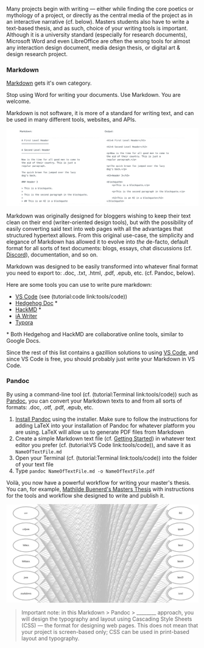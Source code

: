 Many projects begin with writing — either while finding the core poetics or mythology of a project, or directly as the central media of the project as in an interactive narrative (cf. below). Masters students also have to write a text-based thesis, and as such, choice of your writing tools is important. Although it is a university standard (especially for research documents), Microsoft Word and even LibreOffice are often the wrong tools for almost any interaction design document, media design thesis, or digital art & design research project.

### Markdown
[Markdown](https://fr.wikipedia.org/wiki/Markdown) gets it's own category.

Stop using Word for writing your documents. Use Markdown. You are welcome.

Markdown is not software, it is more of a standard for writing text, and can be used in many different tools, websites, and APIs.

![Markdown screenshot](markdown.png)

Markdown was originally designed for bloggers wishing to keep their text clean on their end (writer-oriented design tools), but with the possibility of easily converting said text into web pages with all the advantages that structured hypertext allows. From this original use-case, the simplicity and elegance of Markdown has allowed it to evolve into *the* de-facto, default format for all sorts of text documents: blogs, essays, chat discussions (cf. [Discord](https://support.discord.com/hc/en-us/articles/210298617-Markdown-Text-101-Chat-Formatting-Bold-Italic-Underline-)), documentation, and so on.

Markdown was designed to be easily transformed into whatever final format you need to export to: .doc, .txt, .html, .pdf, .epub, etc. (cf. Pandoc, below).

Here are some tools you can use to write pure markdown:

- [VS Code](https://code.visualstudio.com) (see (tutorial:code link:tools/code))
- [Hedgehog Doc](https://hedgedoc.org) \*
- [HackMD](https://hackmd.io) \*
- [iA Writer](https://ia.net/writer)
- [Typora](https://typora.io)

\* Both Hedgehog and HackMD are collaborative online tools, similar to Google Docs.

Since the rest of this list contains a gazillion solutions to using [VS Code](https://code.visualstudio.com), and since VS Code is free, you should probably just write your Markdown in VS Code.

### Pandoc
By using a command-line tool (cf. (tutorial:Terminal link:tools/code)) such as [Pandoc](https://pandoc.org), you can convert your Markdown texts to and from all sorts of formats: .doc, .otf, .pdf, .epub, etc.

1. [Install Pandoc](https://pandoc.org/installing.html) using the installer. Make sure to follow the instructions for adding LaTeX into your installation of Pandoc for whatever platform you are using. LaTeX will allow us to generate PDF files from Markdown
2. Create a simple Markdown text file (cf. [Getting Started](https://pandoc.org/getting-started.html)) in whatever text editor you prefer (cf. (tutorial:VS Code link:tools/code)), and save it as `NameOfTextFile.md`
3. Open your Terminal (cf. (tutorial:Terminal link:tools/code)) into the folder of your text file
4. Type `pandoc NameOfTextFile.md -o NameOfTextFile.pdf`
	
Voilà, you now have a powerful workflow for writing your master's thesis. You can, for example, [Mathilde Buenerd's Masters Thesis](https://github.com/mathildebuenerd/master-thesis-autocomplete) with instructions for the tools and workflow she designed to write and publish it.

![Pandoc](pandoc.png)

> Important note: in this Markdown > Pandoc > ________ approach, you will design the typography and layout using Cascading Style Sheets (CSS) — the format for designing web pages. This does not mean that your project is screen-based only; CSS can be used in print-based layout and typography.